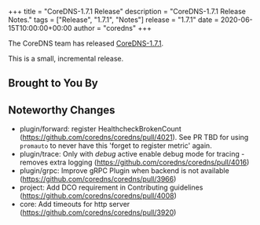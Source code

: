 +++
title = "CoreDNS-1.7.1 Release"
description = "CoreDNS-1.7.1 Release Notes."
tags = ["Release", "1.7.1", "Notes"]
release = "1.7.1"
date = 2020-06-15T10:00:00+00:00
author = "coredns"
+++

The CoreDNS team has released
[CoreDNS-1.7.1](https://github.com/coredns/coredns/releases/tag/v1.7.1).

This is a small, incremental release.

## Brought to You By


## Noteworthy Changes

* plugin/forward: register HealthcheckBrokenCount (https://github.com/coredns/coredns/pull/4021).
  See PR TBD for using `promauto` to never have this 'forget to register metric' again.
* plugin/trace: Only with *debug* active enable  debug mode for tracing - removes extra logging (https://github.com/coredns/coredns/pull/4016)
* plugin/grpc: Improve gRPC Plugin when backend is not available (https://github.com/coredns/coredns/pull/3966)
* project: Add DCO requirement in Contributing guidelines (https://github.com/coredns/coredns/pull/4008)
* core: Add timeouts for http server (https://github.com/coredns/coredns/pull/3920)
